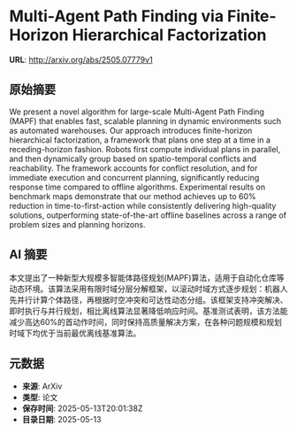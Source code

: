 # Multi-Agent Path Finding via Finite-Horizon Hierarchical Factorization

**URL**: http://arxiv.org/abs/2505.07779v1

## 原始摘要

We present a novel algorithm for large-scale Multi-Agent Path Finding (MAPF)
that enables fast, scalable planning in dynamic environments such as automated
warehouses. Our approach introduces finite-horizon hierarchical factorization,
a framework that plans one step at a time in a receding-horizon fashion. Robots
first compute individual plans in parallel, and then dynamically group based on
spatio-temporal conflicts and reachability. The framework accounts for conflict
resolution, and for immediate execution and concurrent planning, significantly
reducing response time compared to offline algorithms. Experimental results on
benchmark maps demonstrate that our method achieves up to 60% reduction in
time-to-first-action while consistently delivering high-quality solutions,
outperforming state-of-the-art offline baselines across a range of problem
sizes and planning horizons.


## AI 摘要

本文提出了一种新型大规模多智能体路径规划(MAPF)算法，适用于自动化仓库等动态环境。该算法采用有限时域分层分解框架，以滚动时域方式逐步规划：机器人先并行计算个体路径，再根据时空冲突和可达性动态分组。该框架支持冲突解决、即时执行与并行规划，相比离线算法显著降低响应时间。基准测试表明，该方法能减少高达60%的首动作时间，同时保持高质量解决方案，在各种问题规模和规划时域下均优于当前最优离线基准算法。

## 元数据

- **来源**: ArXiv
- **类型**: 论文
- **保存时间**: 2025-05-13T20:01:38Z
- **目录日期**: 2025-05-13

